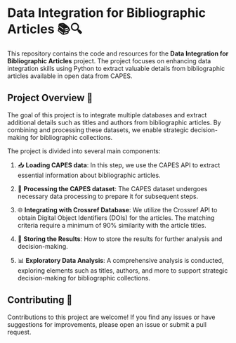 # Data Integration for Bibliographic Articles 📚🔍

This repository contains the code and resources for the **Data Integration for Bibliographic Articles** project. The project focuses on enhancing data integration skills using Python to extract valuable details from bibliographic articles available in open data from CAPES.

## Project Overview 🚀

The goal of this project is to integrate multiple databases and extract additional details such as titles and authors from bibliographic articles. By combining and processing these datasets, we enable strategic decision-making for bibliographic collections.

The project is divided into several main components:

1. 📥 **Loading CAPES data**: In this step, we use the CAPES API to extract essential information about bibliographic articles.

2. 🔄 **Processing the CAPES dataset**: The CAPES dataset undergoes necessary data processing to prepare it for subsequent steps.

3. 🌐 **Integrating with Crossref Database**: We utilize the Crossref API to obtain Digital Object Identifiers (DOIs) for the articles. The matching criteria require a minimum of 90% similarity with the article titles.

4. 💾 **Storing the Results**: How to store the results for further analysis and decision-making.

5. 📊 **Exploratory Data Analysis**: A comprehensive analysis is conducted, exploring elements such as titles, authors, and more to support strategic decision-making for bibliographic collections.

## Contributing 🤝

Contributions to this project are welcome! If you find any issues or have suggestions for improvements, please open an issue or submit a pull request.

